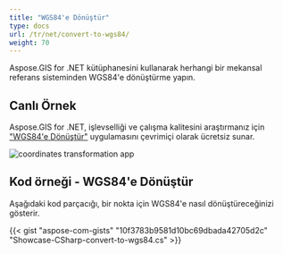 ```yaml
---
title: "WGS84'e Dönüştür"
type: docs
url: /tr/net/convert-to-wgs84/
weight: 70
---
```


Aspose.GIS for .NET kütüphanesini kullanarak herhangi bir mekansal referans sisteminden WGS84'e dönüştürme yapın.

## **Canlı Örnek**

Aspose.GIS for .NET, işlevselliği ve çalışma kalitesini araştırmanız için ["WGS84'e Dönüştür"](https://products.aspose.app/gis/transformation/convert-to-wgs84) uygulamasını çevrimiçi olarak ücretsiz sunar.

![coordinates transformation app](transform-coordinates.png)

## **Kod örneği - WGS84'e Dönüştür**

Aşağıdaki kod parçacığı, bir nokta için WGS84'e nasıl dönüştüreceğinizi gösterir.

{{< gist "aspose-com-gists" "10f3783b9581d10bc69dbada42705d2c" "Showcase-CSharp-convert-to-wgs84.cs" >}}
